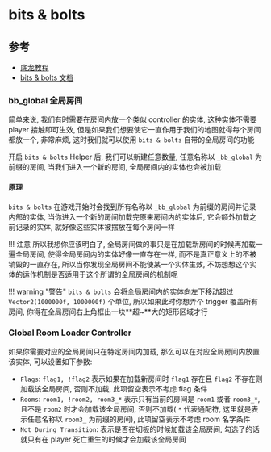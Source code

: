# bits & bolts

## 参考

* [底龙教程](https://uddrg.notion.site/UnderDragon-s-Partial-Wiki-2737f4f27e63808582b3f0689163d8f9?p=2737f4f27e638181a309e1ece7e52714&pm=s)
* [bits & bolts 文档](https://codeberg.org/micycle/libbitsbolts/src/branch/main/Docs/index.md)

### bb_global 全局房间

简单来说, 我们有时需要在房间内放一个类似 controller 的实体, 这种实体不需要 player 接触即可生效, 但是如果我们想要使它一直作用于我们的地图就得每个房间都放一个, 非常麻烦, 这时我们就可以使用 `bits & bolts` 自带的全局房间的功能

开启 `bits & bolts` Helper 后, 我们可以新建任意数量, 任意名称以 `_bb_global` 为前缀的房间, 当我们进入一个新的房间, 全局房间内的实体也会被加载

#### 原理

`bits & bolts` 在游戏开始时会找到所有名称以 `_bb_global` 为前缀的房间并记录内部的实体, 当你进入一个新的房间加载完原来房间内的实体后, 它会额外加载之前记录的实体, 就好像这些实体被摆放在每个房间一样

!!! 注意
    所以我想你应该明白了, 全局房间做的事只是在加载新房间的时候再加载一遍全局房间, 使得全局房间内的实体好像一直存在一样, 而不是真正意义上的不被销毁的一直存在, 所以当你发现全局房间不能使某一个实体生效, 不妨想想这个实体的运作机制是否适用于这个所谓的全局房间的机制呢

!!! warning "警告"
    `bits & bolts` 会将全局房间内的实体向左下移动超过 `Vector2(1000000f, 1000000f)` 个单位, 所以如果此时你想弄个 trigger 覆盖所有房间, 你得在全局房间右上角框出一块**超~**大的矩形区域才行

### Global Room Loader Controller

如果你需要对应的全局房间只在特定房间内加载, 那么可以在对应全局房间内放置该实体, 可以设置如下参数:

* `Flags`: `flag1, !flag2` 表示如果在加载新房间时 `flag1` 存在且 `flag2` 不存在则加载该全局房间, 否则不加载, 此项留空表示不考虑 flag 条件
* `Rooms`: `room1, !room2, room3_*` 表示只有当前的房间是 `room1` 或者 `room3_*`, 且不是 `room2` 时才会加载该全局房间, 否则不加载( `*` 代表通配符, 这里就是表示任意名称以 `room3_` 为前缀的房间), 此项留空表示不考虑 room 名字条件
* `Not During Transition`: 表示是否在切板的时候加载该全局房间, 勾选了的话就只有在 player 死亡重生的时候才会加载该全局房间

